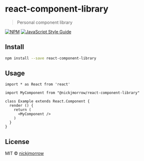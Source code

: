 # react-component-library

> Personal component library

[![NPM](https://img.shields.io/npm/v/react-component-library.svg)](https://www.npmjs.com/package/react-component-library) [![JavaScript Style Guide](https://img.shields.io/badge/code_style-standard-brightgreen.svg)](https://standardjs.com)

## Install

```bash
npm install --save react-component-library
```

## Usage

```tsx
import * as React from 'react'

import MyComponent from "@nickjmorrow/react-component-library"

class Example extends React.Component {
  render () {
    return (
      <MyComponent />
    )
  }
}
```

## License

MIT © [nickjmorrow](https://github.com/nickjmorrow)
